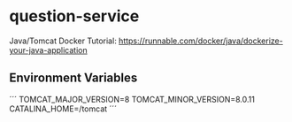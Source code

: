 # question-service

Java/Tomcat Docker Tutorial: https://runnable.com/docker/java/dockerize-your-java-application

## Environment Variables

´´´
TOMCAT_MAJOR_VERSION=8
TOMCAT_MINOR_VERSION=8.0.11
CATALINA_HOME=/tomcat
´´´
